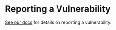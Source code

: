 # Reporting a Vulnerability

[See our docs](https://khulnasoft.com/docs/privacy-and-security/#reporting-a-vulnerability) for details on reporting a vulnerability.
